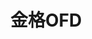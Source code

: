 ﻿---
id: 193
title: "金格OFD"
weight: 193
version: "8.2.4.178"
updateTime: "2021-12-28T11:47:45"
debName: "http://113.24.212.22:8090/upload/file/isignaturechina_v8.2.4.178_20210817.loongarch64.deb"
debSize: "13MB"
command: "/opt/DZQZ/isignature/bin/iSignatureTool"
compatibility: 3
---
